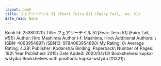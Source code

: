 ```yaml
---
layout: book
title: フェアリーテイル 51 [Fearī Teiru 51] (Fairy Tail,  no. 51)
date_read: None
---
```


Book Id: 25380320\ 
Title: フェアリーテイル 51 [Fearī Teiru 51] (Fairy Tail, #51)\ 
Author: Hiro Mashima\ 
Author l-f: Mashima, Hiro\ 
Additional Authors: \ 
ISBN: 4063954897\ 
ISBN13: 9784063954890\ 
My Rating: 0\ 
Average Rating: 4.38\ 
Publisher: Kodansha\ 
Binding: Paperback\ 
Number of Pages: 192\ 
Year Published: 2015\ 
Date Added: 2020/04/13\ 
Bookshelves: kupka-wstydu\ 
Bookshelves with positions: kupka-wstydu (#1321)\ 

